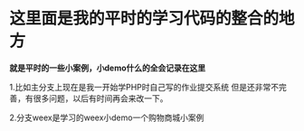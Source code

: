 # 这里面是我的平时的学习代码的整合的地方
**就是平时的一些小案例，小demo什么的全会记录在这里**

1.比如主分支上现在是我一开始学PHP时自己写的作业提交系统
   但是还非常不完善，有很多问题，以后有时间再会来改一下。

2.分支weex是学习的weex小demo一个购物商城小案例
